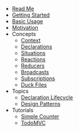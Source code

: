 * [Read Me](/README.md)
* [Getting Started](/docs/GettingStarted.md)
* [Basic Usage](/docs/BasicUsage.md)
* [Motivation](/docs/Motivation.md)
* Concepts
  * [Context](/docs/concepts/Context.md)
  * [Declarations](/docs/concepts/Declarations.md)
  * [Situations](/docs/concepts/Situations.md)
  * [Reactions](/docs/concepts/Reactions.md)
  * [Reducers](/docs/concepts/Reducers.md)
  * [Broadcasts](/docs/concepts/Broadcasts.md)
  * [Subscriptions](/docs/concepts/Subscriptions.md)
  * [Duck Files](/docs/concepts/Ducks.md)
* Topics
  * [Declaration Lifecycle](/docs/topics/DeclarationLifecycle.md)
  * [Design Patterns](/docs/topics/DesignPatterns.md)
* Tutorials
  * [Simple Counter](/docs/tutorials/SimpleCounter.md)
  * [TodoMVC](/docs/tutorials/TodoMVC.md)
